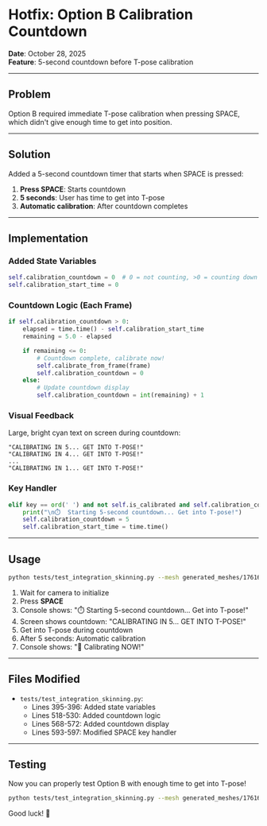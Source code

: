 # Hotfix: Option B Calibration Countdown

**Date**: October 28, 2025  
**Feature**: 5-second countdown before T-pose calibration

---

## Problem

Option B required immediate T-pose calibration when pressing SPACE, which didn't give enough time to get into position.

---

## Solution

Added a 5-second countdown timer that starts when SPACE is pressed:

1. **Press SPACE**: Starts countdown
2. **5 seconds**: User has time to get into T-pose
3. **Automatic calibration**: After countdown completes

---

## Implementation

### Added State Variables

```python
self.calibration_countdown = 0  # 0 = not counting, >0 = counting down
self.calibration_start_time = 0
```

### Countdown Logic (Each Frame)

```python
if self.calibration_countdown > 0:
    elapsed = time.time() - self.calibration_start_time
    remaining = 5.0 - elapsed

    if remaining <= 0:
        # Countdown complete, calibrate now!
        self.calibrate_from_frame(frame)
        self.calibration_countdown = 0
    else:
        # Update countdown display
        self.calibration_countdown = int(remaining) + 1
```

### Visual Feedback

Large, bright cyan text on screen during countdown:

```
"CALIBRATING IN 5... GET INTO T-POSE!"
"CALIBRATING IN 4... GET INTO T-POSE!"
...
"CALIBRATING IN 1... GET INTO T-POSE!"
```

### Key Handler

```python
elif key == ord(' ') and not self.is_calibrated and self.calibration_countdown == 0:
    print("\n⏱️  Starting 5-second countdown... Get into T-pose!")
    self.calibration_countdown = 5
    self.calibration_start_time = time.time()
```

---

## Usage

```bash
python tests/test_integration_skinning.py --mesh generated_meshes/1761618888/mesh.obj
```

1. Wait for camera to initialize
2. Press **SPACE**
3. Console shows: "⏱️ Starting 5-second countdown... Get into T-pose!"
4. Screen shows countdown: "CALIBRATING IN 5... GET INTO T-POSE!"
5. Get into T-pose during countdown
6. After 5 seconds: Automatic calibration
7. Console shows: "🎯 Calibrating NOW!"

---

## Files Modified

- `tests/test_integration_skinning.py`:
  - Lines 395-396: Added state variables
  - Lines 518-530: Added countdown logic
  - Lines 568-572: Added countdown display
  - Lines 593-597: Modified SPACE key handler

---

## Testing

Now you can properly test Option B with enough time to get into T-pose!

```bash
python tests/test_integration_skinning.py --mesh generated_meshes/1761618888/mesh.obj
```

Good luck! 🚀
